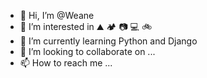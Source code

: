 - 👋 Hi, I’m @Weane
- 👀 I’m interested in ⛰️ 🏕️ 📷 💻 🚲
- 🌱 I’m currently learning Python and Django
- 💞️ I’m looking to collaborate on ...
- 📫 How to reach me ...

<!---
Weane/Weane is a ✨ special ✨ repository because its `README.md` (this file) appears on your GitHub profile.
You can click the Preview link to take a look at your changes.
--->
